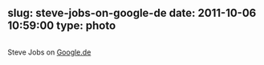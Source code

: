 slug: steve-jobs-on-google-de
date: 2011-10-06 10:59:00
type: photo
---

<img src="{{@asset.url swerner/tumblr/2011-10-06-steve-jobs-on-google-de-416480769c.png}}" alt=""/>

Steve Jobs on [Google.de](http://www.google.de)
